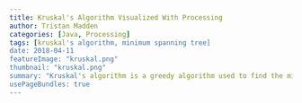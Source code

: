 ```yaml
---
title: Kruskal's Algorithm Visualized With Processing
author: Tristan Madden
categories: [Java, Processing]
tags: [kruskal's algorithm, minimum spanning tree]
date: 2018-04-11
featureImage: "kruskal.png"
thumbnail: "kruskal.png"
summary: "Kruskal's algorithm is a greedy algorithm used to find the minimum spanning tree of a connected, weighted graph. The algorithm works by sorting the edges of the graph by weight, and then adding the edges to the minimum spanning tree one by one, making sure to avoid creating cycles. Kruskal's algorithm has a time complexity of O(E log E) where E is the number of edges in the graph, and is widely used in network design and optimization problems."
usePageBundles: true
---
```


<script src="https://gist.github.com/Trimad/b4ef64f9780bb7d313a3ef09ed7bf95e.js"></script>